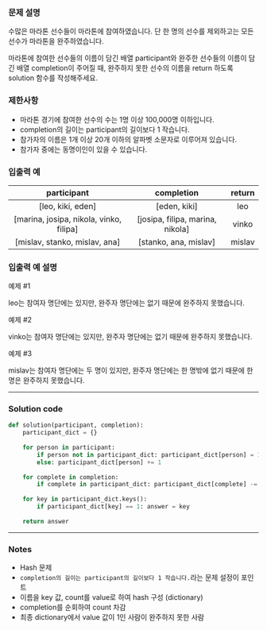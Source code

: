### 문제 설명
수많은 마라톤 선수들이 마라톤에 참여하였습니다. 단 한 명의 선수를 제외하고는 모든 선수가 마라톤을 완주하였습니다.

마라톤에 참여한 선수들의 이름이 담긴 배열 participant와 완주한 선수들의 이름이 담긴 배열 completion이 주어질 때, 완주하지 못한 선수의 이름을 return 하도록 solution 함수를 작성해주세요.

### 제한사항
* 마라톤 경기에 참여한 선수의 수는 1명 이상 100,000명 이하입니다.
* completion의 길이는 participant의 길이보다 1 작습니다.
* 참가자의 이름은 1개 이상 20개 이하의 알파벳 소문자로 이루어져 있습니다.
* 참가자 중에는 동명이인이 있을 수 있습니다.

### 입출력 예
participant | completion | return
:-------------------------:|:-------------------------:|:-------------------------:
[leo, kiki, eden] | [eden, kiki] | leo
[marina, josipa, nikola, vinko, filipa] | [josipa, filipa, marina, nikola] | vinko
[mislav, stanko, mislav, ana] | [stanko, ana, mislav] | mislav


### 입출력 예 설명

예제 #1

leo는 참여자 명단에는 있지만, 완주자 명단에는 없기 때문에 완주하지 못했습니다.

예제 #2

vinko는 참여자 명단에는 있지만, 완주자 명단에는 없기 때문에 완주하지 못했습니다.

예제 #3

mislav는 참여자 명단에는 두 명이 있지만, 완주자 명단에는 한 명밖에 없기 때문에 한명은 완주하지 못했습니다.

---

### Solution code

```python
def solution(participant, completion):
    participant_dict = {}
    
    for person in participant:
        if person not in participant_dict: participant_dict[person] = 1
        else: participant_dict[person] += 1
    
    for complete in completion:
        if complete in participant_dict: participant_dict[complete] -= 1
    
    for key in participant_dict.keys():
        if participant_dict[key] == 1: answer = key
        
    return answer
```

---

### Notes

- Hash 문제
- `completion의 길이는 participant의 길이보다 1 작습니다.`라는 문제 설정이 포인트
- 이름을 key 값, count를 value로 하여 hash 구성 (dictionary)
- completion를 순회하여 count 차감
- 최종 dictionary에서 value 값이 1인 사람이 완주하지 못한 사람